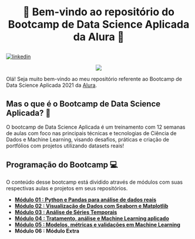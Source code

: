 # <p align="center"> 🎲 Bem-vindo ao repositório do Bootcamp de Data Science Aplicada da Alura 🎲
 
 [![linkedin](https://img.shields.io/badge/gustavoquadra-0077B5??style=plastic&logo=linkedin&logoColor=white)](https://www.linkedin.com/in/gustavoquadra/)
 
<p align="center">
  <img src = "https://www.alura.com.br/assets/img/bootcamp/data-science-aplicada/shareImage.1621287442.png">
</p>

Olá! Seja muito bem-vindo ao meu repositório referente ao Bootcamp de Data Science Aplicada 2021 da [Alura](https://www.alura.com.br/).

## Mas o que é o Bootcamp de Data Science Aplicada? 🤔
O bootcamp de Data Science Aplicada é um treinamento com 12 semanas de aulas com foco nas principais técnicas e tecnologias de Ciência de Dados e Machine Learning, visando desafios, práticas e criação de portfólios com projetos utilizando datasets reais!

## Programação do Bootcamp 💻

O conteúdo desse bootcamp está dividido através de módulos com suas respectivas aulas e projetos em seus repositórios.
- **[Módulo 01 : Python e Pandas para análise de dados reais](https://github.com/gustavolq/Bootcamp-DataScience-Alura/tree/main/Modulo_01)**
- **[Módulo 02 : Visualização de Dados com Seaborn e Matplotlib](https://github.com/gustavolq/Bootcamp-DataScience-Alura/tree/main/Modulo_02)**
- **[Módulo 03 : Análise de Séries Temporais](https://github.com/gustavolq/Bootcamp-DataScience-Alura/tree/main/Modulo_03)**
- **[Módulo 04 : Tratamento, análise e Machine Learning aplicado](https://github.com/gustavolq/Bootcamp-DataScience-Alura/tree/main/Modulo_04)**
- **[Módulo 05 : Modelos, métricas e validações em Machine Learning](https://github.com/gustavolq/Bootcamp-DataScience-Alura/tree/main/Modulo_05)**
- **Módulo 06 : Módulo Extra**
